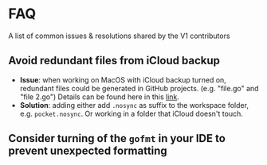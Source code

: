 # FAQ

A list of common issues & resolutions shared by the V1 contributors

## Avoid redundant files from iCloud backup

* **Issue**: when working on MacOS with iCloud backup turned on, redundant files could be generated in GitHub projects. (e.g. "file.go" and "file 2.go") Details can be found here in this [link](https://stackoverflow.com/a/62387243). 
* **Solution**: adding either add `.nosync` as suffix to the workspace folder, e.g. `pocket.nosync`. Or working in a folder that iCloud doesn't touch.

## Consider turning of the `gofmt` in your IDE to prevent unexpected formatting